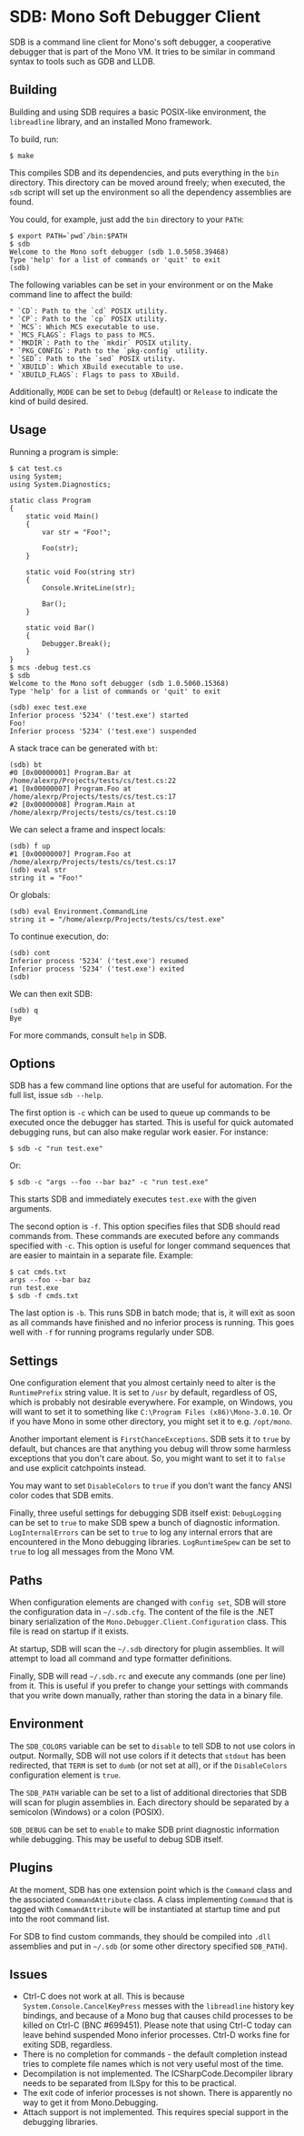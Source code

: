 # SDB: Mono Soft Debugger Client

SDB is a command line client for Mono's soft debugger, a cooperative debugger
that is part of the Mono VM. It tries to be similar in command syntax to tools
such as GDB and LLDB.

## Building

Building and using SDB requires a basic POSIX-like environment, the
`libreadline` library, and an installed Mono framework.

To build, run:

    $ make

This compiles SDB and its dependencies, and puts everything in the `bin`
directory. This directory can be moved around freely; when executed, the `sdb`
script will set up the environment so all the dependency assemblies are found.

You could, for example, just add the `bin` directory to your `PATH`:

    $ export PATH=`pwd`/bin:$PATH
    $ sdb
    Welcome to the Mono soft debugger (sdb 1.0.5058.39468)
    Type 'help' for a list of commands or 'quit' to exit
    (sdb)

The following variables can be set in your environment or on the Make command
line to affect the build:

    * `CD`: Path to the `cd` POSIX utility.
    * `CP`: Path to the `cp` POSIX utility.
    * `MCS`: Which MCS executable to use.
    * `MCS_FLAGS`: Flags to pass to MCS.
    * `MKDIR`: Path to the `mkdir` POSIX utility.
    * `PKG_CONFIG`: Path to the `pkg-config` utility.
    * `SED`: Path to the `sed` POSIX utility.
    * `XBUILD`: Which XBuild executable to use.
    * `XBUILD_FLAGS`: Flags to pass to XBuild.

Additionally, `MODE` can be set to `Debug` (default) or `Release` to indicate
the kind of build desired.

## Usage

Running a program is simple:

    $ cat test.cs
    using System;
    using System.Diagnostics;

    static class Program
    {
        static void Main()
        {
            var str = "Foo!";

            Foo(str);
        }

        static void Foo(string str)
        {
            Console.WriteLine(str);

            Bar();
        }

        static void Bar()
        {
            Debugger.Break();
        }
    }
    $ mcs -debug test.cs
    $ sdb
    Welcome to the Mono soft debugger (sdb 1.0.5060.15368)
    Type 'help' for a list of commands or 'quit' to exit

    (sdb) exec test.exe
    Inferior process '5234' ('test.exe') started
    Foo!
    Inferior process '5234' ('test.exe') suspended

A stack trace can be generated with `bt`:

    (sdb) bt
    #0 [0x00000001] Program.Bar at /home/alexrp/Projects/tests/cs/test.cs:22
    #1 [0x00000007] Program.Foo at /home/alexrp/Projects/tests/cs/test.cs:17
    #2 [0x00000008] Program.Main at /home/alexrp/Projects/tests/cs/test.cs:10

We can select a frame and inspect locals:

    (sdb) f up
    #1 [0x00000007] Program.Foo at /home/alexrp/Projects/tests/cs/test.cs:17
    (sdb) eval str
    string it = "Foo!"

Or globals:

    (sdb) eval Environment.CommandLine
    string it = "/home/alexrp/Projects/tests/cs/test.exe"

To continue execution, do:

    (sdb) cont
    Inferior process '5234' ('test.exe') resumed
    Inferior process '5234' ('test.exe') exited
    (sdb)

We can then exit SDB:

    (sdb) q
    Bye

For more commands, consult `help` in SDB.

## Options

SDB has a few command line options that are useful for automation. For the full
list, issue `sdb --help`.

The first option is `-c` which can be used to queue up commands to be executed
once the debugger has started. This is useful for quick automated debugging
runs, but can also make regular work easier. For instance:

    $ sdb -c "run test.exe"

Or:

    $ sdb -c "args --foo --bar baz" -c "run test.exe"

This starts SDB and immediately executes `test.exe` with the given arguments.

The second option is `-f`. This option specifies files that SDB should read
commands from. These commands are executed before any commands specified with
`-c`. This option is useful for longer command sequences that are easier to
maintain in a separate file. Example:

    $ cat cmds.txt
    args --foo --bar baz
    run test.exe
    $ sdb -f cmds.txt

The last option is `-b`. This runs SDB in batch mode; that is, it will exit
as soon as all commands have finished and no inferior process is running. This
goes well with `-f` for running programs regularly under SDB.

## Settings

One configuration element that you almost certainly need to alter is the
`RuntimePrefix` string value. It is set to `/usr` by default, regardless of
OS, which is probably not desirable everywhere. For example, on Windows, you
will want to set it to something like `C:\Program Files (x86)\Mono-3.0.10`.
Or if you have Mono in some other directory, you might set it to e.g.
`/opt/mono`.

Another important element is `FirstChanceExceptions`. SDB sets it to `true` by
default, but chances are that anything you debug will throw some harmless
exceptions that you don't care about. So, you might want to set it to `false`
and use explicit catchpoints instead.

You may want to set `DisableColors` to `true` if you don't want the fancy ANSI
color codes that SDB emits.

Finally, three useful settings for debugging SDB itself exist: `DebugLogging`
can be set to `true` to make SDB spew a bunch of diagnostic information.
`LogInternalErrors` can be set to `true` to log any internal errors that are
encountered in the Mono debugging libraries. `LogRuntimeSpew` can be set to
`true` to log all messages from the Mono VM.

## Paths

When configuration elements are changed with `config set`, SDB will store the
configuration data in `~/.sdb.cfg`. The content of the file is the .NET binary
serialization of the `Mono.Debugger.Client.Configuration` class. This file is
read on startup if it exists.

At startup, SDB will scan the `~/.sdb` directory for plugin assemblies. It will
attempt to load all command and type formatter definitions.

Finally, SDB will read `~/.sdb.rc` and execute any commands (one per line) from
it. This is useful if you prefer to change your settings with commands that you
write down manually, rather than storing the data in a binary file.

## Environment

The `SDB_COLORS` variable can be set to `disable` to tell SDB to not use colors
in output. Normally, SDB will not use colors if it detects that `stdout` has
been redirected, that `TERM` is set to `dumb` (or not set at all), or if the
`DisableColors` configuration element is `true`.

The `SDB_PATH` variable can be set to a list of additional directories that SDB
will scan for plugin assemblies in. Each directory should be separated by a
semicolon (Windows) or a colon (POSIX).

`SDB_DEBUG` can be set to `enable` to make SDB print diagnostic information
while debugging. This may be useful to debug SDB itself.

## Plugins

At the moment, SDB has one extension point which is the `Command` class and the
associated `CommandAttribute` class. A class implementing `Command` that is
tagged with `CommandAttribute` will be instantiated at startup time and put
into the root command list.

For SDB to find custom commands, they should be compiled into `.dll` assemblies
and put in `~/.sdb` (or some other directory specified `SDB_PATH`).

## Issues

* Ctrl-C does not work at all. This is because `System.Console.CancelKeyPress`
  messes with the `libreadline` history key bindings, and because of a Mono bug
  that causes child processes to be killed on Ctrl-C (BNC #699451). Please note
  that using Ctrl-C today can leave behind suspended Mono inferior processes.
  Ctrl-D works fine for exiting SDB, regardless.
* There is no completion for commands - the default completion instead tries to
  complete file names which is not very useful most of the time.
* Decompilation is not implemented. The ICSharpCode.Decompiler library needs to
  be separated from ILSpy for this to be practical.
* The exit code of inferior processes is not shown. There is apparently no way
  to get it from Mono.Debugging.
* Attach support is not implemented. This requires special support in the
  debugging libraries.
